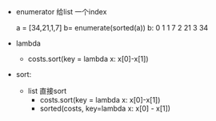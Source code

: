 - enumerator
  给list 一个index 

  a = [34,21,1,7]
  b= enumerate(sorted(a))
  b:
  0 1
  1 7
  2 21
  3 34
  
- lambda 
  - costs.sort(key = lambda x: x[0]-x[1])
  
- sort: 
  - list 直接sort 
    - costs.sort(key = lambda x: x[0]-x[1])
    - sorted(costs, key=lambda x: x[0] - x[1])
